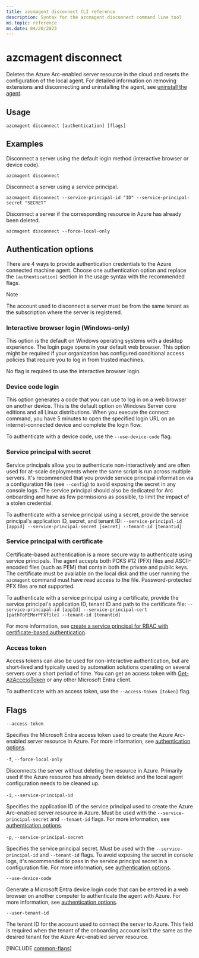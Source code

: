 ```yaml
---
title: azcmagent disconnect CLI reference
description: Syntax for the azcmagent disconnect command line tool
ms.topic: reference
ms.date: 04/20/2023
---
```


# azcmagent disconnect

Deletes the Azure Arc-enabled server resource in the cloud and resets the configuration of the local agent. For detailed information on removing extensions and disconnecting and uninstalling the agent, see [uninstall the agent](manage-agent.md#uninstall-the-agent).

## Usage

```
azcmagent disconnect [authentication] [flags]
```

## Examples

Disconnect a server using the default login method (interactive browser or device code).

```
azcmagent disconnect
```

Disconnect a server using a service principal.

```
azcmagent disconnect --service-principal-id "ID" --service-principal-secret "SECRET"
```

Disconnect a server if the corresponding resource in Azure has already been deleted.

```
azcmagent disconnect --force-local-only
```

## Authentication options

There are 4 ways to provide authentication credentials to the Azure connected machine agent. Choose one authentication option and replace the `[authentication]` section in the usage syntax with the recommended flags.

> [!NOTE]
> The account used to disconnect a server must be from the same tenant as the subscription where the server is registered.

### Interactive browser login (Windows-only)

This option is the default on Windows operating systems with a desktop experience. The login page opens in your default web browser. This option might be required if your organization has configured conditional access policies that require you to log in from trusted machines.

No flag is required to use the interactive browser login.

### Device code login

This option generates a code that you can use to log in on a web browser on another device. This is the default option on Windows Server core editions and all Linux distributions. When you execute the connect command, you have 5 minutes to open the specified login URL on an internet-connected device and complete the login flow.

To authenticate with a device code, use the `--use-device-code` flag.

### Service principal with secret

Service principals allow you to authenticate non-interactively and are often used for at-scale deployments where the same script is run across multiple servers. It's recommended that you provide service principal information via a configuration file (see `--config`) to avoid exposing the secret in any console logs. The service principal should also be dedicated for Arc onboarding and have as few permissions as possible, to limit the impact of a stolen credential.

To authenticate with a service principal using a secret, provide the service principal's application ID, secret, and tenant ID: `--service-principal-id [appid] --service-principal-secret [secret] --tenant-id [tenantid]`

### Service principal with certificate

Certificate-based authentication is a more secure way to authenticate using service principals. The agent accepts both PCKS #12 (PFX) files and ASCII-encoded files (such as PEM) that contain both the private and public keys. The certificate must be available on the local disk and the user running the `azcmagent` command must have read access to the file. Password-protected PFX files are not supported.

To authenticate with a service principal using a certificate, provide the service principal's application ID, tenant ID and path to the certificate file: `--service-principal-id [appId] --service-principal-cert [pathToPEMorPFXfile] --tenant-id [tenantid]`

For more information, see [create a service principal for RBAC with certificate-based authentication](/cli/azure/azure-cli-sp-tutorial-3).

### Access token

Access tokens can also be used for non-interactive authentication, but are short-lived and typically used by automation solutions operating on several servers over a short period of time. You can get an access token with [Get-AzAccessToken](/powershell/module/az.accounts/get-azaccesstoken) or any other Microsoft Entra client.

To authenticate with an access token, use the `--access-token [token]` flag.

## Flags

`--access-token`

Specifies the Microsoft Entra access token used to create the Azure Arc-enabled server resource in Azure. For more information, see [authentication options](#authentication-options).

`-f`, `--force-local-only`

Disconnects the server without deleting the resource in Azure. Primarily used if the Azure resource has already been deleted and the local agent configuration needs to be cleaned up.

`-i`, `--service-principal-id`

Specifies the application ID of the service principal used to create the Azure Arc-enabled server resource in Azure. Must be used with the `--service-principal-secret` and `--tenant-id` flags. For more information, see [authentication options](#authentication-options).

`-p`, `--service-principal-secret`

Specifies the service principal secret. Must be used with the `--service-principal-id` and `--tenant-id` flags. To avoid exposing the secret in console logs, it's recommended to pass in the service principal secret in a configuration file. For more information, see [authentication options](#authentication-options).

`--use-device-code`

Generate a Microsoft Entra device login code that can be entered in a web browser on another computer to authenticate the agent with Azure. For more information, see [authentication options](#authentication-options).

`--user-tenant-id`

The tenant ID for the account used to connect the server to Azure. This field is required when the tenant of the onboarding account isn't the same as the desired tenant for the Azure Arc-enabled server resource.

[!INCLUDE [common-flags](includes/azcmagent-common-flags.md)]
